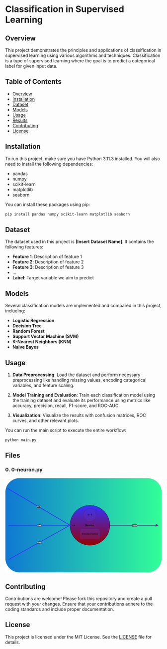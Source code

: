 # Classification in Supervised Learning

## Overview

This project demonstrates the principles and applications of classification in supervised learning using various algorithms and techniques. Classification is a type of supervised learning where the goal is to predict a categorical label for given input data.

## Table of Contents

- [Overview](#overview)
- [Installation](#installation)
- [Dataset](#dataset)
- [Models](#models)
- [Usage](#usage)
- [Results](#results)
- [Contributing](#contributing)
- [License](#license)

## Installation

To run this project, make sure you have Python 3.11.3 installed. You will also need to install the following dependencies:

- pandas
- numpy
- scikit-learn
- matplotlib
- seaborn

You can install these packages using pip:

```bash
pip install pandas numpy scikit-learn matplotlib seaborn
```

## Dataset

The dataset used in this project is **[Insert Dataset Name]**. It contains the following features:

- **Feature 1**: Description of feature 1
- **Feature 2**: Description of feature 2
- **Feature 3**: Description of feature 3
- ...
- **Label**: Target variable we aim to predict

## Models

Several classification models are implemented and compared in this project, including:

- **Logistic Regression**
- **Decision Tree**
- **Random Forest**
- **Support Vector Machine (SVM)**
- **K-Nearest Neighbors (KNN)**
- **Naive Bayes**

## Usage

1. **Data Preprocessing**: Load the dataset and perform necessary preprocessing like handling missing values, encoding categorical variables, and feature scaling.

2. **Model Training and Evaluation**: Train each classification model using the training dataset and evaluate its performance using metrics like accuracy, precision, recall, F1-score, and ROC-AUC.

3. **Visualization**: Visualize the results with confusion matrices, ROC curves, and other relevant plots.

You can run the main script to execute the entire workflow:

```bash
python main.py
```

## Files
### 0. **0-neuron.py**
![neuron](../../math/imgs/neural_network.png)


## Contributing

Contributions are welcome! Please fork this repository and create a pull request with your changes. Ensure that your contributions adhere to the coding standards and include proper documentation.

## License

This project is licensed under the MIT License. See the [LICENSE](LICENSE) file for details.